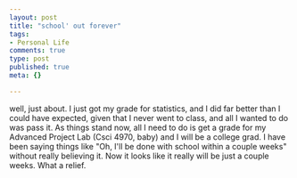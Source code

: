```yaml
--- 
layout: post
title: "school' out forever"
tags: 
- Personal Life
comments: true
type: post
published: true
meta: {}

---
```

well, just about. I just got my grade for statistics, and I did far better than I could have expected, given that I never went to class, and all I wanted to do was pass it. As things stand now, all I need to do is get a grade for my Advanced Project Lab (Csci 4970, baby) and I will be a college grad. I have been saying things like "Oh, I'll be done with school within a couple weeks" without really believing it. Now it looks like it really will be just a couple weeks. What a relief.
